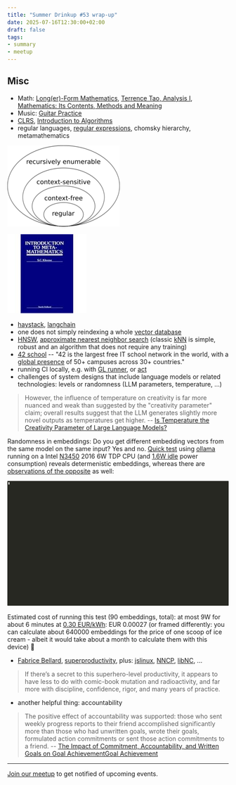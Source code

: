 ```yaml
---
title: "Summer Drinkup #53 wrap-up"
date: 2025-07-16T12:30:00+02:00
draft: false
tags:
- summary
- meetup
---
```


## Misc

* Math: [Long(er)-Form Mathematics](https://longformmath.com/), [Terrence Tao, Analysis I](https://www.google.com/search?q=terrence+tao+analysis), [Mathematics: Its Contents, Methods and Meaning](https://archive.org/details/MathematicsItsContentsMethodsAndMeaningVol3)
* Music: [Guitar Practice](https://www.captrice.io/)
* [CLRS](https://www.betterworldbooks.com/search/results?q=%22Introduction%20to%20Algorithms%22%20cormen), [Introduction to Algorithms](https://en.wikipedia.org/wiki/Introduction_to_Algorithms)
* regular languages, [regular expressions](https://stackoverflow.com/q/1732348/89391), chomsky hierarchy, metamathematics

[![](/images/640px-Chomsky-hierarchy-s.svg.png)](https://en.wikipedia.org/wiki/Chomsky_hierarchy)

[![](/images/6691437-M.jpg)](https://en.wikipedia.org/wiki/Stephen_Cole_Kleene)

* [haystack](https://haystack.deepset.ai/), [langchain](https://www.langchain.com/)
* one does not simply reindexing a whole [vector database](https://en.wikipedia.org/wiki/Vector_database)
* [HNSW](https://en.wikipedia.org/wiki/Hierarchical_navigable_small_world), [approximate nearest neighbor search](https://en.wikipedia.org/wiki/Nearest_neighbor_search#Approximation_methods) (classic [kNN](https://en.wikipedia.org/wiki/K-nearest_neighbors_algorithm)
is simple, robust and an algorithm that does not require any training)
* [42 school](https://www.42network.org/) -- "42 is the largest free IT school network in the world, with a [global presence](https://www.42network.org/42-schools/) of 50+ campuses across 30+ countries."
* running CI locally, e.g. with [GL runner](https://docs.gitlab.com/runner/install/), or [act](https://github.com/nektos/act)
* challenges of system designs that include language models or related technologies: levels or randomness (LLM parameters, temperature, ...)

> However, the influence of temperature on creativity is far more nuanced and
> weak than suggested by the "creativity parameter" claim; overall results
> suggest that the LLM generates slightly more novel outputs as temperatures
> get higher. -- [Is Temperature the Creativity Parameter of Large Language Models?](https://arxiv.org/pdf/2405.00492)

Randomness in embeddings: Do you get different embedding vectors from the same
model on the same input? Yes and no. [Quick
test](https://github.com/golang-leipzig/golang-leipzig.github.io/tree/source/static/vembedtest)
using [ollama](https://ollama.com) running on a Intel
[N3450](https://www.intel.com/content/www/us/en/products/sku/95596/intel-celeron-processor-n3450-2m-cache-up-to-2-20-ghz/specifications.html)
2016 6W TDP CPU (and [1.6W idle](/images/zima-idle-1.6w.png) power
consumption) reveals determenistic embeddings, whereas there are [observations of the opposite](https://github.com/golang-leipzig/golang-leipzig.github.io/tree/source/static/vembedtest) as well:

![](/vembedtest/vembedtest.gif)

Estimated cost of running this test (90 embeddings, total): at most 9W for
about 6 minutes at [0.30 EUR/kWh](/images/l-strom-dyn-2025-07.png): EUR 0.00027
(or framed differently: you can calculate about 640000 embeddings for the price
of one scoop of ice cream - albeit it would take about a month to calculate
them with this device) 🍦

* [Fabrice Bellard](https://en.wikipedia.org/wiki/Fabrice_Bellard),
  [superproductivity](http://web.archive.org/web/20121006002711/http://blog.smartbear.com/software-quality/bid/167059/Fabrice-Bellard-Portrait-of-a-Superproductive-Programmer),
plus: [jslinux](https://bellard.org/jslinux/), [NNCP](https://bellard.org/nncp/), [libNC](https://bellard.org/libnc/), ...

> If there’s a secret to this superhero-level productivity, it appears to have
> less to do with comic-book mutation and radioactivity, and far more with
> discipline, confidence, rigor, and many years of practice.

* another helpful thing: accountability

> The positive effect of accountability was supported: those who sent weekly
> progress reports to their friend accomplished significantly more than those
> who had unwritten goals, wrote their goals, formulated action commitments or
> sent those action commitments to a friend. -- [The Impact of Commitment, Accountability, and Written Goals on Goal AchievementGoal Achievement](https://scholar.dominican.edu/cgi/viewcontent.cgi?article=1002&context=psychology-faculty-conference-presentations)

----

[Join our meetup](https://www.meetup.com/de-DE/leipzig-golang/) to get notified of upcoming events.
